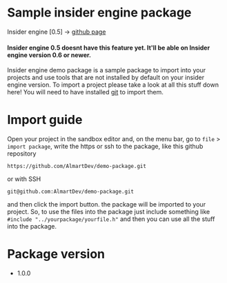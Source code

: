 # Sample insider engine package
Insider engine [0.5] -> [github page](https://github.com/almartdev/insiderengine)

#### Insider engine 0.5 doesnt have this feature yet. It'll be able on Insider engine version 0.6 or newer.

Insider engine demo package is a sample package to import into your projects and use tools that are not installed by default on your insider engine version. To import a project please take a look at all this stuff down here! You will need to have installed [git](https://git-scm.com/downloads) to import them.

# Import guide
Open your project in the sandbox editor and, on the menu bar, go to ```file``` > ```import package```, write the https or ssh to the package, like this github repository
```
https://github.com/AlmartDev/demo-package.git
```
or with SSH
```
git@github.com:AlmartDev/demo-package.git
```
and then click the import button.
the package will be imported to your project. So, to use the files into the package just include something like ```#include "../yourpackage/yourfile.h"``` and then you can use all the stuff into the package.

# Package version
 - 1.0.0
